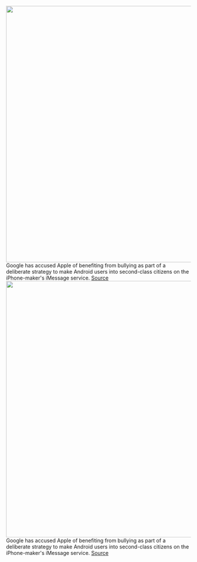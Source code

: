 <img src='https://cdn.vox-cdn.com/thumbor/bGOQyD523sWtNMEpUjcwzIXBbu8=/0x0:2040x1360/1200x800/filters:focal(857x517:1183x843)/cdn.vox-cdn.com/uploads/chorus_image/image/70368828/akrales_181218_2952_0084.0.jpg' width='700px' /><br/>
Google has accused Apple of benefiting from bullying as part of a deliberate strategy to make Android users into second-class citizens on the iPhone-maker's iMessage service.
<a href='https://www.theverge.com/2022/1/10/22876067/google-apple-ios-android-imessages-bullying-lockheimer'> Source <a/><img src='https://cdn.vox-cdn.com/thumbor/bGOQyD523sWtNMEpUjcwzIXBbu8=/0x0:2040x1360/1200x800/filters:focal(857x517:1183x843)/cdn.vox-cdn.com/uploads/chorus_image/image/70368828/akrales_181218_2952_0084.0.jpg' width='700px' /><br/>
Google has accused Apple of benefiting from bullying as part of a deliberate strategy to make Android users into second-class citizens on the iPhone-maker's iMessage service.
<a href='https://www.theverge.com/2022/1/10/22876067/google-apple-ios-android-imessages-bullying-lockheimer'> Source <a/>
